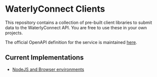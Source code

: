 # WaterlyConnect Clients

This repository contains a collection of pre-built client
libraries to submit data to the WaterlyConnect API.  You are free
to use these in your own projects.

The official OpenAPI definition for the service is maintained [here](https://github.com/waterlyapp/waterlyconnect-docs).

## Current Implementations

* [NodeJS and Browser environments](./packages/nodejs-client/README.md)
